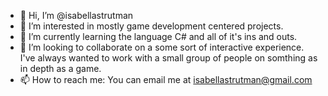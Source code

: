 - 👋 Hi, I’m @isabellastrutman
- 👀 I’m interested in mostly game development centered projects. 
- 🌱 I’m currently learning the language C# and all of it's ins and outs. 
- 💞️ I’m looking to collaborate on a some sort of interactive experience. I've always wanted to work with a small group of people on somthing as in depth as a game.
- 📫 How to reach me: You can email me at isabellastrutman@gmail.com

<!---
isabellastrutman/isabellastrutman is a ✨ special ✨ repository because its `README.md` (this file) appears on your GitHub profile.
You can click the Preview link to take a look at your changes.
--->
